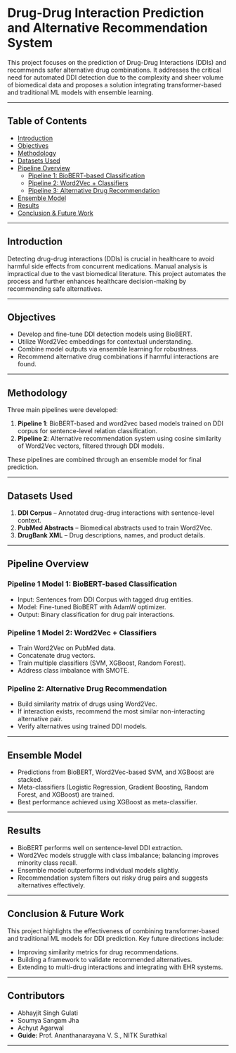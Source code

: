# Drug-Drug Interaction Prediction and Alternative Recommendation System

This project focuses on the prediction of Drug-Drug Interactions (DDIs) and recommends safer alternative drug combinations. It addresses the critical need for automated DDI detection due to the complexity and sheer volume of biomedical data and proposes a solution integrating transformer-based and traditional ML models with ensemble learning.

---

## Table of Contents

- [Introduction](#introduction)
- [Objectives](#objectives)
- [Methodology](#methodology)
- [Datasets Used](#datasets-used)
- [Pipeline Overview](#pipeline-overview)
  - [Pipeline 1: BioBERT-based Classification](#pipeline-1-biobert-based-classification)
  - [Pipeline 2: Word2Vec + Classifiers](#pipeline-2-word2vec--classifiers)
  - [Pipeline 3: Alternative Drug Recommendation](#pipeline-3-alternative-drug-recommendation)
- [Ensemble Model](#ensemble-model)
- [Results](#results)
- [Conclusion & Future Work](#conclusion--future-work)

---

## Introduction

Detecting drug-drug interactions (DDIs) is crucial in healthcare to avoid harmful side effects from concurrent medications. Manual analysis is impractical due to the vast biomedical literature. This project automates the process and further enhances healthcare decision-making by recommending safe alternatives.

---

## Objectives

- Develop and fine-tune DDI detection models using BioBERT.
- Utilize Word2Vec embeddings for contextual understanding.
- Combine model outputs via ensemble learning for robustness.
- Recommend alternative drug combinations if harmful interactions are found.

---

## Methodology

Three main pipelines were developed:

1. **Pipeline 1**: BioBERT-based and word2vec based models trained on DDI corpus for sentence-level relation classification.
2. **Pipeline 2**: Alternative recommendation system using cosine similarity of Word2Vec vectors, filtered through DDI models.

These pipelines are combined through an ensemble model for final prediction.

---

## Datasets Used

1. **DDI Corpus** – Annotated drug-drug interactions with sentence-level context.
2. **PubMed Abstracts** – Biomedical abstracts used to train Word2Vec.
3. **DrugBank XML** – Drug descriptions, names, and product details.

---

## Pipeline Overview

### Pipeline 1 Model 1: BioBERT-based Classification

- Input: Sentences from DDI Corpus with tagged drug entities.
- Model: Fine-tuned BioBERT with AdamW optimizer.
- Output: Binary classification for drug pair interactions.

### Pipeline 1 Model 2: Word2Vec + Classifiers

- Train Word2Vec on PubMed data.
- Concatenate drug vectors.
- Train multiple classifiers (SVM, XGBoost, Random Forest).
- Address class imbalance with SMOTE.

### Pipeline 2: Alternative Drug Recommendation

- Build similarity matrix of drugs using Word2Vec.
- If interaction exists, recommend the most similar non-interacting alternative pair.
- Verify alternatives using trained DDI models.

---

## Ensemble Model

- Predictions from BioBERT, Word2Vec-based SVM, and XGBoost are stacked.
- Meta-classifiers (Logistic Regression, Gradient Boosting, Random Forest, and XGBoost) are trained.
- Best performance achieved using XGBoost as meta-classifier.

---

## Results

- BioBERT performs well on sentence-level DDI extraction.
- Word2Vec models struggle with class imbalance; balancing improves minority class recall.
- Ensemble model outperforms individual models slightly.
- Recommendation system filters out risky drug pairs and suggests alternatives effectively.

---

## Conclusion & Future Work

This project highlights the effectiveness of combining transformer-based and traditional ML models for DDI prediction. Key future directions include:

- Improving similarity metrics for drug recommendations.
- Building a framework to validate recommended alternatives.
- Extending to multi-drug interactions and integrating with EHR systems.

---

## Contributors
- Abhayjit Singh Gulati
- Soumya Sangam Jha
- Achyut Agarwal
- **Guide:** Prof. Ananthanarayana V. S., NITK Surathkal

---
